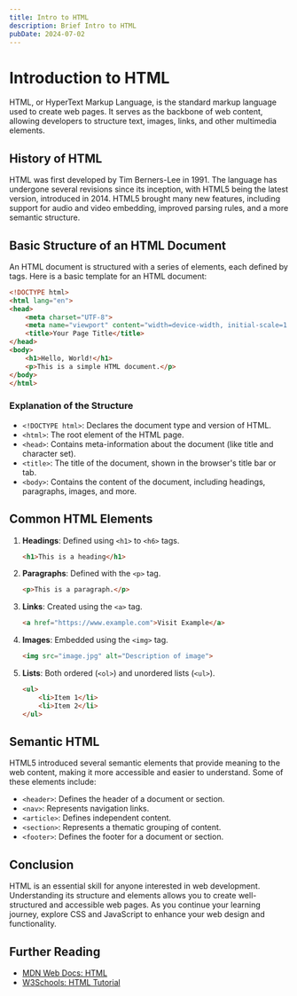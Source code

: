 ```yaml
---
title: Intro to HTML
description: Brief Intro to HTML
pubDate: 2024-07-02
---
```


# Introduction to HTML

HTML, or HyperText Markup Language, is the standard markup language used to create web pages. It serves as the backbone of web content, allowing developers to structure text, images, links, and other multimedia elements.

## History of HTML

HTML was first developed by Tim Berners-Lee in 1991. The language has undergone several revisions since its inception, with HTML5 being the latest version, introduced in 2014. HTML5 brought many new features, including support for audio and video embedding, improved parsing rules, and a more semantic structure.

## Basic Structure of an HTML Document

An HTML document is structured with a series of elements, each defined by tags. Here is a basic template for an HTML document:

```html
<!DOCTYPE html>
<html lang="en">
<head>
    <meta charset="UTF-8">
    <meta name="viewport" content="width=device-width, initial-scale=1.0">
    <title>Your Page Title</title>
</head>
<body>
    <h1>Hello, World!</h1>
    <p>This is a simple HTML document.</p>
</body>
</html>
```

### Explanation of the Structure

- `<!DOCTYPE html>`: Declares the document type and version of HTML.
- `<html>`: The root element of the HTML page.
- `<head>`: Contains meta-information about the document (like title and character set).
- `<title>`: The title of the document, shown in the browser's title bar or tab.
- `<body>`: Contains the content of the document, including headings, paragraphs, images, and more.

## Common HTML Elements

1. **Headings**: Defined using `<h1>` to `<h6>` tags.
   ```html
   <h1>This is a heading</h1>
   ```
   
2. **Paragraphs**: Defined with the `<p>` tag.
   ```html
   <p>This is a paragraph.</p>
   ```

3. **Links**: Created using the `<a>` tag.
   ```html
   <a href="https://www.example.com">Visit Example</a>
   ```

4. **Images**: Embedded using the `<img>` tag.
   ```html
   <img src="image.jpg" alt="Description of image">
   ```

5. **Lists**: Both ordered (`<ol>`) and unordered lists (`<ul>`).
   ```html
   <ul>
       <li>Item 1</li>
       <li>Item 2</li>
   </ul>
   ```

## Semantic HTML

HTML5 introduced several semantic elements that provide meaning to the web content, making it more accessible and easier to understand. Some of these elements include:

- `<header>`: Defines the header of a document or section.
- `<nav>`: Represents navigation links.
- `<article>`: Defines independent content.
- `<section>`: Represents a thematic grouping of content.
- `<footer>`: Defines the footer for a document or section.

## Conclusion

HTML is an essential skill for anyone interested in web development. Understanding its structure and elements allows you to create well-structured and accessible web pages. As you continue your learning journey, explore CSS and JavaScript to enhance your web design and functionality.

## Further Reading

- [MDN Web Docs: HTML](https://developer.mozilla.org/en-US/docs/Web/HTML)
- [W3Schools: HTML Tutorial](https://www.w3schools.com/html/)
